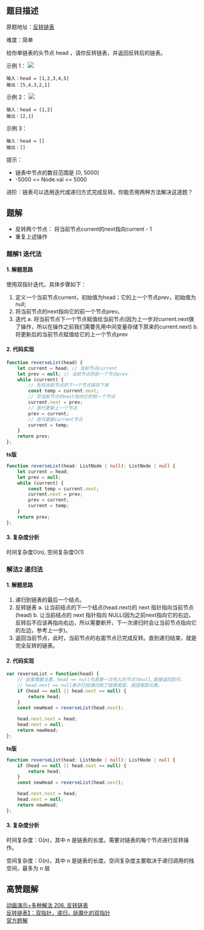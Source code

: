 ## 题目描述

原题地址：[反转链表](https://leetcode-cn.com/problems/reverse-linked-list/)

难度：简单

给你单链表的头节点 head ，请你反转链表，并返回反转后的链表。

示例 1：
![](./img/rev1ex1.jpeg)
```
输入：head = [1,2,3,4,5]
输出：[5,4,3,2,1]
```

示例 2：
![](./img/rev1ex1.jpeg)
```
输入：head = [1,2]
输出：[2,1]
```
示例 3：
```
输入：head = []
输出：[]
```

提示：
- 链表中节点的数目范围是 [0, 5000]
- -5000 <= Node.val <= 5000
 

进阶：链表可以选用迭代或递归方式完成反转。你能否用两种方法解决这道题？

## 题解
- 反转两个节点： 将当前节点current的next指向current - 1
- 重复上述操作

### 题解1 迭代法
#### 1. 解题思路
使用双指针迭代，具体步骤如下：
1. 定义一个当前节点current，初始值为head；它的上一个节点prev，初始值为null;
2. 将当前节点的next指向它的前一个节点prev。
3. 迭代
    a. 将当前节点下一个节点赋值给当前节点(因为上一步对current.next做了操作，所以在操作之前我们需要先用中间变量存储下原来的current.next)
    b. 将更新后的当前节点赋值给它的上一个节点prev

#### 2. 代码实现
```js
function reverseList(head) {
    let current = head; // 当前节点current
    let prev = null; // 当前节点的前一个节点prev
    while (current) {
        // 先将当前节点的下一个节点保存下来
        const temp = current.next;
        // 将当前节点的next指向它的前一个节点
        current.next = prev;
        // 迭代更新上一个节点
        prev = current;
        // 迭代更新current节点
        current = temp;
    }
    return prev;
};
```

**ts版**
```ts
function reverseList(head: ListNode | null): ListNode | null {
    let current = head;
    let prev = null;
    while (current) {
        const temp = current.next;
        current.next = prev;
        prev = current;
        current = temp;
    }
    return prev;
};
```

#### 3. 复杂度分析
时间复杂度O(n), 空间复杂度O(1)

### 解法2 递归法

#### 1. 解题思路
1. 递归到链表的最后一个结点。
2. 反转链表
    a. 让当前结点的下一个结点(head.next)的 next 指针指向当前节点(head)
    b. 让当前结点的 next 指针指向 NULL(因为之前next指向它的右边，反转后不应该再指向右边，所以需要断开，下一次递归时会让当前节点指向它的左边，参考上一步)。
3. 返回当前节点，此时，当前节点的右面节点已完成反转。直到递归结束，就是完全反转的链表。

#### 2. 代码实现
```js
var reverseList = function(head) {
    // 这里需要注意，head == null代表第一次传入的节点为null,直接返回即可。
    // head.next == null表示已经递归到了链表尾部，返回尾部元素。
    if (head == null || head.next == null) {
        return head;
    }
    const newHead = reverseList(head.next);

    head.next.next = head;
    head.next = null;
    return newHead;
};
```

**ts版**
```ts
function reverseList(head: ListNode | null): ListNode | null {
    if (head == null || head.next == null) {
        return head;
    }
    const newHead = reverseList(head.next);

    head.next.next = head;
    head.next = null;
    return newHead;
};
```

#### 3. 复杂度分析
时间复杂度：O(n)，其中 n 是链表的长度。需要对链表的每个节点进行反转操作。

空间复杂度：O(n)，其中 n 是链表的长度。空间复杂度主要取决于递归调用的栈空间，最多为 n 层

## 高赞题解
[动画演示+多种解法 206. 反转链表](https://leetcode-cn.com/problems/reverse-linked-list/solution/dong-hua-yan-shi-206-fan-zhuan-lian-biao-by-user74/)  
[反转链表】：双指针，递归，妖魔化的双指针](https://leetcode-cn.com/problems/reverse-linked-list/solution/fan-zhuan-lian-biao-shuang-zhi-zhen-di-gui-yao-mo-/)  
[官方题解](https://leetcode-cn.com/problems/reverse-linked-list/solution/fan-zhuan-lian-biao-by-leetcode-solution-d1k2/)  